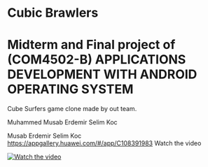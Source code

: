 # Cubic Brawlers
# Midterm and Final project of (COM4502-B) APPLICATIONS DEVELOPMENT WITH ANDROID OPERATING SYSTEM

Cube Surfers game clone made by out team.

Muhammed Musab Erdemir
Selim Koc


Musab Erdemir 
Selim Koc 
https://appgallery.huawei.com/#/app/C108391983
Watch the video

[![Watch the video](https://i3.ytimg.com/vi/AeplCUslc7Q/maxresdefault.jpg)](https://www.youtube.com/watch?v=AeplCUslc7Q)


